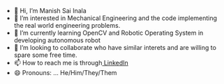 - 👋 Hi, I’m Manish Sai Inala
- 👀 I’m interested in Mechanical Engineering and the code implementing the real world engineering problems. 
- 🌱 I’m currently learning OpenCV and Robotic Operating System in developing autonomous robot
- 💞️ I’m looking to collaborate who have similar interets and are willing to spare some free time. 
- 📫 How to reach me is through[ LinkedIn ](https://www.linkedin.com/in/manishinala)
- 😄 Pronouns: ... He/Him/They/Them

<!---
manishinala/manishinala is a ✨ special ✨ repository because its `README.md` (this file) appears on your GitHub profile.
You can click the Preview link to take a look at your changes.
--->


